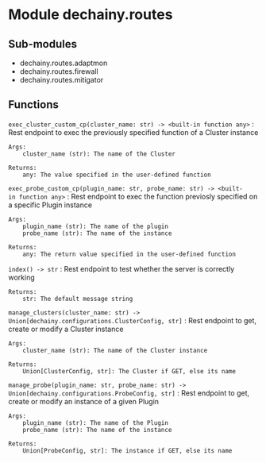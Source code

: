 Module dechainy.routes
======================

Sub-modules
-----------
* dechainy.routes.adaptmon
* dechainy.routes.firewall
* dechainy.routes.mitigator

Functions
---------

    
`exec_cluster_custom_cp(cluster_name: str) ‑> <built-in function any>`
:   Rest endpoint to exec the previously specified function of a Cluster instance
    
    Args:
        cluster_name (str): The name of the Cluster
    
    Returns:
        any: The value specified in the user-defined function

    
`exec_probe_custom_cp(plugin_name: str, probe_name: str) ‑> <built-in function any>`
:   Rest endpoint to exec the function previosly specified on a specific Plugin instance
    
    Args:
        plugin_name (str): The name of the plugin
        probe_name (str): The name of the instance
    
    Returns:
        any: The return value specified in the user-defined function

    
`index() ‑> str`
:   Rest endpoint to test whether the server is correctly working
    
    Returns:
        str: The default message string

    
`manage_clusters(cluster_name: str) ‑> Union[dechainy.configurations.ClusterConfig, str]`
:   Rest endpoint to get, create or modify a Cluster instance
    
    Args:
        cluster_name (str): The name of the Cluster instance
    
    Returns:
        Union[ClusterConfig, str]: The Cluster if GET, else its name

    
`manage_probe(plugin_name: str, probe_name: str) ‑> Union[dechainy.configurations.ProbeConfig, str]`
:   Rest endpoint to get, create or modify an instance of a given Plugin
    
    Args:
        plugin_name (str): The name of the Plugin
        probe_name (str): The name of the instance
    
    Returns:
        Union[ProbeConfig, str]: The instance if GET, else its name